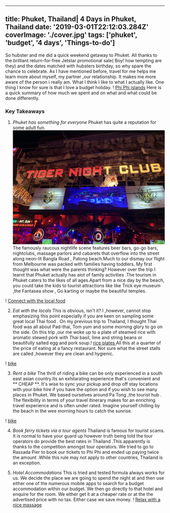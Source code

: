---

title: Phuket, Thailand| 4 Days in Phuket, Thailand
date: '2019-03-01T22:12:03.284Z'
coverImage: './cover.jpg'
tags: ['phuket', 'budget', '4 days', 'Things-to-do']
--

So hubster and me did a quick weekend getaway to Phuket. All thanks to the brilliant return-for-free Jetstar promotional sale( Boy! how tempting are they) and the dates matched with hubsters birthday, so why spare the chance to celebrate.
As I have mentioned before, travel for me helps me learn more about myself, my partner ,our relationship. It makes me more aware of the person i really am. What I think I like to what I actually like. One thing I know for sure is that I love a budget holiday.
! [Phi Phi islands](./island.jpg)
Here is a quick summary of how much we spent and on what and what could be done differently.

### Key Takeaways

1. _Phuket has something for everyone_
   Phuket has quite a reputation for some adult fun.![Bangla walking Street](./bangla.jpg)
   The famously raucous nightlife scene features beer bars, go-go bars, nightclubs, massage parlors and cabarets that overflow into the street along neon-lit Bangla Road , Patong beach.Much to our dismay our flight from Melbourne was packed with families having toddlers. My first thought was what were the parents thinking? However over the trip I learnt that Phuket actually has alot of family activities .The tourism in Phuket caters to the likes of all ages.Apart from a nice day by the beach, you could take the kids to tourist attractions like like Trick eye museum ,the Fantasea show , Go karting or maybe the beautiful temples.

! [ Connect with the local food](./lunch_local_us.jpg)

2. _Eat with the locals_
   This is obvious, isn't it? I ,however, cannot stop emphasizing this point especially if you are keen on sampling some great local Thai food . On my previous trip to Thailand, I thought Thai food was all about Pad-thai, Tom yum and some morning glory to go on the side. On this trip ,our me woke up to a plate of steamed rice with aromatic stewed pork with Thai basil, lime and string beans or beautifully salted egg and pork soup.! [ rice plates ](./lunch.jpg)
   All this at a quarter of the price of eating at a fancy restaurant. Not sure what the street stalls are called ,however they are clean and hygienic.

! [ bike](./bike.jpg)

3. _Rent a bike_
   The thrill of riding a bike can be only experienced in a south east asian country.Its an exhilarating experience that's convenient and ** CHEAP **. It's wise to sync your pickup and drop off stay locations with your bike hire if you have the option and if you wish to see many places in Phuket. We based ourselves around Pa Tong ,the tourist hub . The flexibility in terms of your travel itinerary makes for an enriching travel experience and is often under rated. Imagine yourself chilling by the beach in the wee morning hours to catch the sunrise.

! [ bike](./bike.jpg)

4. _Book ferry tickets via a tour agents_
   Thailand is famous for tourist scams. It is normal to have your guard up however truth being told the tour operators do provide the best rates in Thailand .This apparently is thanks to the competition amongst tour operators. We tried to go to Rassada Pier to book our tickets to Phi Phi and ended up paying twice the amount .While this rule may not apply to other countries, Thailand is an exception.

5. _Hotel Accommodations_
   This is tried and tested formula always works for us. We decide the place we are going to spend the night at and then use either one of the numerous mobile apps to search for a budget accommodation within our budget. We then go directly to that hotel and enquire for the room. We either get it at a cheaper rate or at the the advertised price with no tax. Either case we save money.
   ! [ Relax with a nice massage](./massage.jpg)

